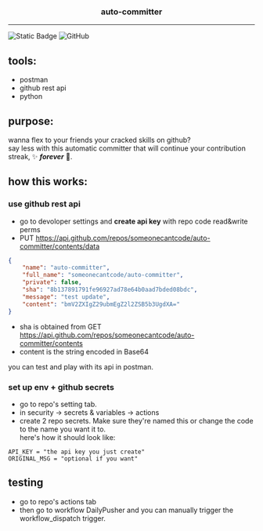 <h3 align="center">auto-committer</h3>

***
![Static Badge](https://img.shields.io/badge/Python-000?logo=Python&logoColor=white)
![GitHub](https://img.shields.io/badge/GitHub-%23121011.svg?logo=github&logoColor=white) </br>



## tools:
* postman
* github rest api
* python 

## purpose:
wanna flex to your friends your cracked skills on github? <br/> say less with this
automatic committer that will continue your contribution streak, ✨ ***forever*** 🌟.

## how this works:

### use github rest api
* go to devoloper settings and **create api key** with repo code read&write perms
* PUT https://api.github.com/repos/someonecantcode/auto-committer/contents/data
```json
{
    "name": "auto-committer",
    "full_name": "someonecantcode/auto-committer",
    "private": false,
    "sha": "8b137891791fe96927ad78e64b0aad7bded08bdc",
    "message": "test update",
    "content": "bmV2ZXIgZ29ubmEgZ2l2ZSB5b3UgdXA="
}
```
* sha is obtained from GET https://api.github.com/repos/someonecantcode/auto-committer/contents
* content is the string encoded in Base64

you can test and play with its api in postman.

### set up env + github secrets

* go to repo's setting tab.
* in security -> secrets & variables -> actions
* create 2 repo secrets. Make sure they're named this or change the code to the name you want it to.
</br> here's how it should look like:
```
API_KEY = "the api key you just create"
ORIGINAL_MSG = "optional if you want"
```
## testing
* go to repo's actions tab
* then go to workflow DailyPusher and you can manually trigger the workflow_dispatch trigger.
